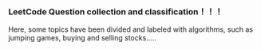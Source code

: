 ### LeetCode Question collection and classification！！！
Here, some topics have been divided and labeled with algorithms, such as jumping games, buying and selling stocks.....
